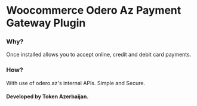 # Woocommerce Odero Az Payment Gateway Plugin

### Why?
Once installed allows you to accept online, credit and debit card payments.

### How?

With use of odero.az's internal APIs. Simple and Secure.

#### Developed by Token Azerbaijan.